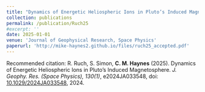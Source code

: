 ```yaml
---
title: "Dynamics of Energetic Heliospheric Ions in Pluto’s Induced Magnetosphere"
collection: publications
permalink: /publication/Ruch25
#excerpt: ''
date: 2025-01-01
venue: 'Journal of Geophysical Research, Space Physics'
paperurl: 'http://mike-haynes2.github.io/files/ruch25_accepted.pdf'
---
```


Recommended citation: R. Ruch, S. Simon, **C. M. Haynes** (2025). Dynamics of Energetic Heliospheric Ions in Pluto’s Induced Magnetosphere. <i>J. Geophy. Res. (Space Physics), 130(1)</i>, e2024JA033548, doi: [10.1029/2024JA033548](https://agupubs.onlinelibrary.wiley.com/doi/full/10.1029/2024JA033548), 2024.
